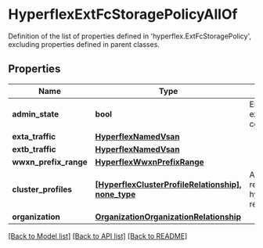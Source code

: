 # HyperflexExtFcStoragePolicyAllOf

Definition of the list of properties defined in 'hyperflex.ExtFcStoragePolicy', excluding properties defined in parent classes.
## Properties
Name | Type | Description | Notes
------------ | ------------- | ------------- | -------------
**admin_state** | **bool** | Enables or disables external FC storage configuration. | [optional] 
**exta_traffic** | [**HyperflexNamedVsan**](HyperflexNamedVsan.md) |  | [optional] 
**extb_traffic** | [**HyperflexNamedVsan**](HyperflexNamedVsan.md) |  | [optional] 
**wwxn_prefix_range** | [**HyperflexWwxnPrefixRange**](HyperflexWwxnPrefixRange.md) |  | [optional] 
**cluster_profiles** | [**[HyperflexClusterProfileRelationship], none_type**](HyperflexClusterProfileRelationship.md) | An array of relationships to hyperflexClusterProfile resources. | [optional] 
**organization** | [**OrganizationOrganizationRelationship**](OrganizationOrganizationRelationship.md) |  | [optional] 

[[Back to Model list]](../README.md#documentation-for-models) [[Back to API list]](../README.md#documentation-for-api-endpoints) [[Back to README]](../README.md)


